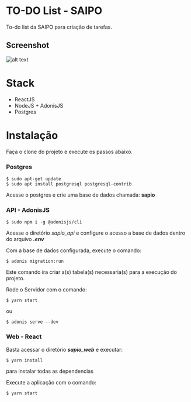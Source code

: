 # TO-DO List - SAIPO

To-do list da SAIPO para criação de tarefas.

## Screenshot
![alt text](https://i.ibb.co/j4fbC1C/2021-08-11-22-39.png, "Home Screen")

# Stack
- ReactJS
- NodeJS + AdonisJS
- Postgres

# Instalação

Faça o clone do projeto e execute os passos abaixo.

### Postgres
```
$ sudo apt-get update
$ sudo apt install postgresql postgresql-contrib
```

Acesse o postgres e crie uma base de dados chamada: **sapio**

### API - AdonisJS
```
$ sudo npm i -g @adonisjs/cli
```

Acesse o diretório *sapio_api* e configure o acesso a base de dados dentro do arquivo ***.env***

Com a base de dados configurada, execute o comando:
```
$ adonis migration:run
```
Este comando ira criar a(s) tabela(s) necessaria(s) para a execução do projeto.

Rode o Servidor com o comando:
```
$ yarn start
```
ou
```
$ adonis serve --dev
```

### Web - React
Basta acessar o diretório ***sapio_web*** e executar:
```
$ yarn install
```
para instalar todas as dependencias

Execute a aplicação com o comando:
```
$ yarn start
```